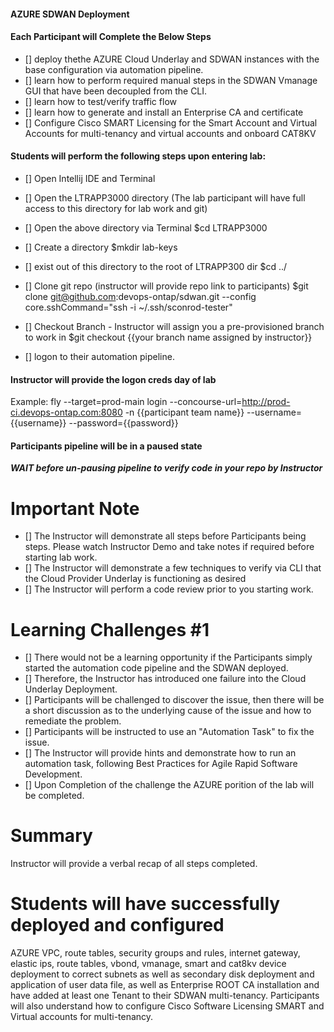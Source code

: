 #### AZURE SDWAN Deployment ####



#### Each Participant will Complete the Below Steps ####
- [] deploy thethe AZURE Cloud Underlay and SDWAN instances with the base configuration via automation pipeline.
- [] learn how to perform required manual steps in the SDWAN Vmanage GUI that have been decoupled from the CLI.
- [] learn how to test/verify traffic flow 
- [] learn how to generate and install an Enterprise CA and certificate
- [] Configure Cisco SMART Licensing for the Smart Account and Virtual Accounts for multi-tenancy and virtual accounts and onboard CAT8KV



#### Students will perform the following steps upon entering lab: ####

- [] Open Intellij IDE and Terminal
- [] Open the LTRAPP3000 directory (The lab participant will have full access to this directory for lab work and git)
- [] Open the above directory via Terminal
$cd LTRAPP3000
- [] Create a directory
$mkdir lab-keys
- [] exist out of this directory to the root of LTRAPP300 dir
$cd ../
- [] Clone git repo (instructor will provide repo link to participants)
$git clone git@github.com:devops-ontap/sdwan.git --config core.sshCommand="ssh -i ~/.ssh/sconrod-tester"
- [] Checkout Branch - Instructor will assign you a pre-provisioned branch to work in
$git checkout {{your branch name assigned by instructor}}

- [] logon to their automation pipeline.

#### Instructor will provide the logon creds day of lab ####
Example:
fly --target=prod-main login --concourse-url=http://prod-ci.devops-ontap.com:8080 -n {{participant team name}} --username={{username}} --password={{password}}

#### Participants pipeline will be in a paused state #### 
*****WAIT before un-pausing pipeline to verify code in your repo by Instructor*****


Important Note
=============
- [] The Instructor will demonstrate all  steps before Participants being steps. Please watch Instructor Demo and take notes if required before starting lab work.
- [] The Instructor will demonstrate a few techniques to verify via CLI that the Cloud Provider Underlay is functioning as desired
- [] The Instructor will perform a code review prior to you starting work.

Learning Challenges #1
=======================
- [] There would not be a learning opportunity if the Participants simply started the automation code pipeline and the SDWAN deployed. 
- [] Therefore, the Instructor has introduced one failure into the Cloud Underlay Deployment. 
- [] Participants will be challenged to discover the issue, then there will be a short discussion as to the underlying cause of the issue and how to remediate the problem.
- [] Participants will be instructed to use an "Automation Task" to fix the issue.
- [] The Instructor will provide hints and demonstrate how to run an automation task, following Best Practices for Agile Rapid Software Development.
- [] Upon Completion of the challenge the AZURE porition of the lab will be completed.

Summary 
======
Instructor will provide a verbal recap of all steps completed.

Students will have successfully deployed and configured
=====

AZURE VPC, route tables, security groups and rules, internet gateway, elastic ips, route tables, vbond, vmanage, smart and cat8kv device deployment to correct
subnets as well as secondary disk deployment and application of user data file, as well as Enterprise ROOT CA installation and have added at least one Tenant to their 
SDWAN multi-tenancy. Participants will also understand how to configure Cisco Software Licensing SMART and Virtual accounts for multi-tenancy.




